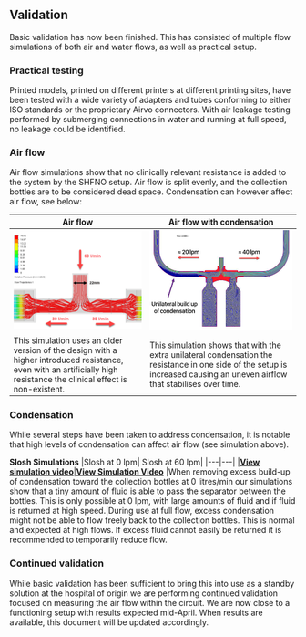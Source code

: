 ## Validation

Basic validation has now been finished. This has consisted of multiple flow simulations of both air and water flows, as well as practical setup.

### Practical testing

Printed models, printed on different printers at different printing sites, have been tested with a wide variety of adapters and tubes conforming to either ISO standards or the proprietary Airvo connectors. With air leakage testing performed by submerging connections in water and running at full speed, no leakage could be identified.

### Air flow

Air flow simulations show that no clinically relevant resistance is added to the system by the SHFNO setup. Air flow is split evenly, and the collection bottles are to be considered dead space.
Condensation can however affect air flow, see below:

| Air flow                                                                                                                                                                | Air flow with condensation                                                                                                                                                  |
| ----------------------------------------------------------------------------------------------------------------------------------------------------------------------- | --------------------------------------------------------------------------------------------------------------------------------------------------------------------------- |
| ![Air flow](<../../Validation/Air%20Flow/Air%20Flow%20(OLD%20design).png> 'Air flow simulation')                                                                        | ![Air flow + condensation simulation](../../Validation/Air%20Flow/Air%20Flow%20Condensation.png 'Air flow + condensation simulation')                                       |
| This simulation uses an older version of the design with a higher introduced resistance, even with an artificially high resistance the clinical effect is non-existent. | This simulation shows that with the extra unilateral condensation the resistance in one side of the setup is increased causing an uneven airflow that stabilises over time. |

### Condensation

While several steps have been taken to address condensation, it is notable that high levels of condensation can affect air flow (see simulation above).

**Slosh Simulations**
|Slosh at 0 lpm| Slosh at 60 lpm|
|---|---|
|[**View simulation video**](https://github.com/hessius/HFNOsplitter/blob/master/Validation/Slosh/1x%20slosh%200lps-1.mp4?raw=true)|[**View Simulation Video**](https://github.com/hessius/HFNOsplitter/blob/master/Validation/Slosh/2x%20slosh%2060lps-1.mp4?raw=true)
|When removing excess build-up of condensation toward the collection bottles at 0 litres/min our simulations show that a tiny amount of fluid is able to pass the separator between the bottles. This is only possible at 0 lpm, with large amounts of fluid and if fluid is returned at high speed.|During use at full flow, excess condensation might not be able to flow freely back to the collection bottles. This is normal and expected at high flows. If excess fluid cannot easily be returned it is recommended to temporarily reduce flow.

### Continued validation

While basic validation has been sufficient to bring this into use as a standby solution at the hospital of origin we are performing continued validation focused on measuring the air flow within the circuit. We are now close to a functioning setup with results expected mid-April. When results are available, this document will be updated accordingly.
